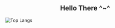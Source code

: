 <h2 align="center">Hello There ^~^</h2>

![Top Langs](https://github-readme-stats.vercel.app/api/top-langs/?username=Punuy&layout=demo&theme=radical)

